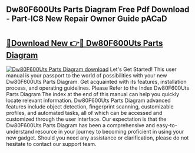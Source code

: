 ## Dw80F600Uts Parts Diagram Free Pdf Download - Part-lC8 New Repair Owner Guide pACaD

# <h2><a href="http://dflqbq.blite.top/?on=Dw80F600Uts+Parts+Diagram">🔗Download New 👉🔴 Dw80F600Uts Parts Diagram</a></h2>

[![Dw80F600Uts Parts Diagram download](https://i.imgur.com/lujVjoI.png)](http://dflqbq.blite.top/?on=Dw80F600Uts+Parts+Diagram)
Let's Get Started! This user manual is your passport to the world of possibilities with your new Dw80F600Uts Parts Diagram. Get acquainted with its features, installation process, and operating guidelines. Please Refer to the Index Dw80F600Uts Parts Diagram The index at the end of this manual can help you quickly locate relevant information. Dw80F600Uts Parts Diagram advanced features include object detection, fingerprint scanning, customizable profiles, and automated tasks, all of which can be accessed and customized through the user interface. Our expectation is that the Dw80F600Uts Parts Diagram has been a comprehensive and easy-to-understand resource in your journey to becoming proficient in using your new gadget. Should you need any assistance or clarification, please do not hesitate to contact our support team.
